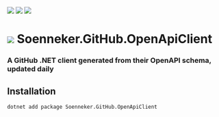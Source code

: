 ﻿[![](https://img.shields.io/nuget/v/soenneker.github.openapiclient.svg?style=for-the-badge)](https://www.nuget.org/packages/soenneker.github.openapiclient/)
[![](https://img.shields.io/github/actions/workflow/status/soenneker/soenneker.github.openapiclient/publish-package.yml?style=for-the-badge)](https://github.com/soenneker/soenneker.github.openapiclient/actions/workflows/publish-package.yml)
[![](https://img.shields.io/nuget/dt/soenneker.github.openapiclient.svg?style=for-the-badge)](https://www.nuget.org/packages/soenneker.github.openapiclient/)

# ![](https://user-images.githubusercontent.com/4441470/224455560-91ed3ee7-f510-4041-a8d2-3fc093025112.png) Soenneker.GitHub.OpenApiClient
### A GitHub .NET client generated from their OpenAPI schema, updated daily

## Installation

```
dotnet add package Soenneker.GitHub.OpenApiClient
```
